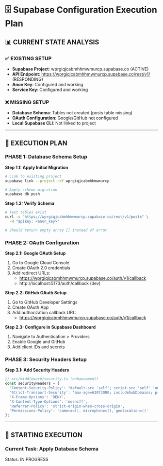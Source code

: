 # 🗄️ Supabase Configuration Execution Plan

## 📊 **CURRENT STATE ANALYSIS**

### **✅ EXISTING SETUP**
- **Supabase Project**: wprgiqjcabmhhmwmurcp.supabase.co (ACTIVE)
- **API Endpoint**: https://wprgiqjcabmhhmwmurcp.supabase.co/rest/v1/ (RESPONDING)
- **Anon Key**: Configured and working
- **Service Key**: Configured and working

### **❌ MISSING SETUP**
- **Database Schema**: Tables not created (posts table missing)
- **OAuth Configuration**: Google/GitHub not configured
- **Local Supabase CLI**: Not linked to project

---

## 🎯 **EXECUTION PLAN**

### **PHASE 1: Database Schema Setup**

**Step 1.1: Apply Initial Migration**
```bash
# Link to existing project
supabase link --project-ref wprgiqjcabmhhmwmurcp

# Apply schema migration
supabase db push
```

**Step 1.2: Verify Schema**
```bash
# Test tables exist
curl -s "https://wprgiqjcabmhhmwmurcp.supabase.co/rest/v1/posts" \
  -H "apikey: <anon_key>"

# Should return empty array [] instead of error
```

### **PHASE 2: OAuth Configuration**

**Step 2.1: Google OAuth Setup**
1. Go to Google Cloud Console
2. Create OAuth 2.0 credentials
3. Add redirect URLs:
   - https://wprgiqjcabmhhmwmurcp.supabase.co/auth/v1/callback
   - http://localhost:5173/auth/callback (dev)

**Step 2.2: GitHub OAuth Setup**
1. Go to GitHub Developer Settings
2. Create OAuth App
3. Add authorization callback URL:
   - https://wprgiqjcabmhhmwmurcp.supabase.co/auth/v1/callback

**Step 2.3: Configure in Supabase Dashboard**
1. Navigate to Authentication > Providers
2. Enable Google and GitHub
3. Add client IDs and secrets

### **PHASE 3: Security Headers Setup**

**Step 3.1: Add Security Headers**
```typescript
// src/middleware/security.ts (enhancement)
const securityHeaders = {
  'Content-Security-Policy': "default-src 'self'; script-src 'self' 'unsafe-inline' 'unsafe-eval'; style-src 'self' 'unsafe-inline';",
  'Strict-Transport-Security': 'max-age=63072000; includeSubDomains; preload',
  'X-Frame-Options': 'DENY',
  'X-Content-Type-Options': 'nosniff',
  'Referrer-Policy': 'strict-origin-when-cross-origin',
  'Permissions-Policy': 'camera=(), microphone=(), geolocation=()'
};
```

---

## 🚀 **STARTING EXECUTION**

### **Current Task**: Apply Database Schema
Status: IN PROGRESS